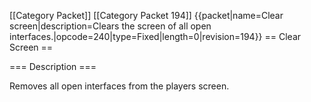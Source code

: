 \[\[Category Packet\]\] \[\[Category Packet 194\]\] {{packet\|name=Clear
screen\|description=Clears the screen of all open
interfaces.\|opcode=240\|type=Fixed\|length=0\|revision=194}} == Clear
Screen ==

=== Description ===

Removes all open interfaces from the players screen.
